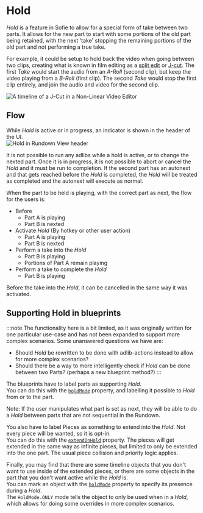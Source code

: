 # Hold

_Hold_ is a feature in Sofie to allow for a special form of take between two parts. It allows for the new part to start with some portions of the old part being retained, with the next 'take' stopping the remaining portions of the old part and not performing a true take.

For example, it could be setup to hold back the video when going between two clips, creating what is known in film editing as a [split edit](https://en.wikipedia.org/wiki/Split_edit) or [J-cut](https://en.wikipedia.org/wiki/J_cut). The first _Take_ would start the audio from an _A-Roll_ (second clip), but keep the video playing from a _B-Roll_ (first clip). The second _Take_ would stop the first clip entirely, and join the audio and video for the second clip.

![A timeline of a J-Cut in a Non-Linear Video Editor](/img/docs/video_edit_hold_j-cut.png)

## Flow

While _Hold_ is active or in progress, an indicator is shown in the header of the UI.  
![_Hold_ in Rundown View header](/img/docs/rundown-header-hold.png)

It is not possible to run any adlibs while a hold is active, or to change the nexted part. Once it is in progress, it is not possible to abort or cancel the _Hold_ and it must be run to completion. If the second part has an autonext and that gets reached before the _Hold_ is completed, the _Hold_ will be treated as completed and the autonext will execute as normal.

When the part to be held is playing, with the correct part as next, the flow for the users is:

- Before
  - Part A is playing
  - Part B is nexted
- Activate _Hold_ (By hotkey or other user action)
  - Part A is playing
  - Part B is nexted
- Perform a take into the _Hold_
  - Part B is playing
  - Portions of Part A remain playing
- Perform a take to complete the _Hold_
  - Part B is playing

Before the take into the _Hold_, it can be cancelled in the same way it was activated.

## Supporting Hold in blueprints

:::note
The functionality here is a bit limited, as it was originally written for one particular use-case and has not been expanded to support more complex scenarios.
Some unanswered questions we have are:

- Should _Hold_ be rewritten to be done with adlib-actions instead to allow for more complex scenarios?
- Should there be a way to more intelligently check if _Hold_ can be done between two Parts? (perhaps a new blueprint method?)
:::

The blueprints have to label parts as supporting _Hold_.  
You can do this with the [`holdMode`](https://nrkno.github.io/sofie-core/typedoc/interfaces/_sofie_automation_blueprints_integration.IBlueprintPart.html#holdMode) property, and labelling it possible to _Hold_ from or to the part.

Note: If the user manipulates what part is set as next, they will be able to do a _Hold_ between parts that are not sequential in the Rundown.

You also have to label Pieces as something to extend into the _Hold_. Not every piece will be wanted, so it is opt-in.  
You can do this with the [`extendOnHold`](https://nrkno.github.io/sofie-core/typedoc/interfaces/_sofie_automation_blueprints_integration.IBlueprintPiece.html#extendOnHold) property. The pieces will get extended in the same way as infinite pieces, but limited to only be extended into the one part. The usual piece collision and priority logic applies.

Finally, you may find that there are some timeline objects that you don't want to use inside of the extended pieces, or there are some objects in the part that you don't want active while the _Hold_ is.  
You can mark an object with the [`holdMode`](https://nrkno.github.io/sofie-core/typedoc/interfaces/_sofie_automation_blueprints_integration.TimelineObjectCoreExt.html#holdMode) property to specify its presence during a _Hold_.  
The `HoldMode.ONLY` mode tells the object to only be used when in a _Hold_, which allows for doing some overrides in more complex scenarios.
